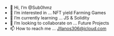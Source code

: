 - 👋 Hi, I’m @Sub0hmz
- 👀 I’m interested in ... NFT yield Farming Games
- 🌱 I’m currently learning ... JS & Solidity
- 💞️ I’m looking to collaborate on ... Future Projects
- 📫 How to reach me ... Jllanos306@icloud.com

<!---
Sub0hmz/Sub0hmz is a ✨ special ✨ repository because its `README.md` (this file) appears on your GitHub profile.
You can click the Preview link to take a look at your changes.
--->
